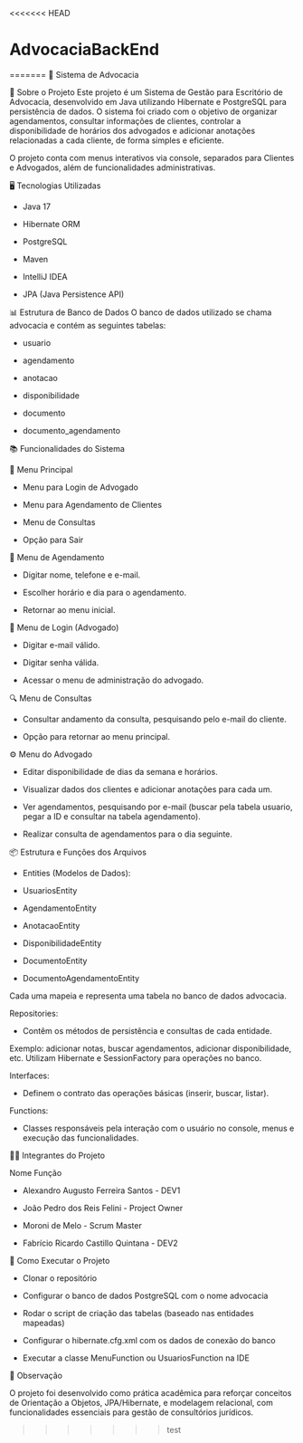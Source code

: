 <<<<<<< HEAD
# AdvocaciaBackEnd
=======
📑 Sistema de Advocacia

📌 Sobre o Projeto
Este projeto é um Sistema de Gestão para Escritório de Advocacia, desenvolvido em Java utilizando Hibernate e PostgreSQL para persistência de dados. O sistema foi criado com o objetivo de organizar agendamentos, consultar informações de clientes, controlar a disponibilidade de horários dos advogados e adicionar anotações relacionadas a cada cliente, de forma simples e eficiente.

O projeto conta com menus interativos via console, separados para Clientes e Advogados, além de funcionalidades administrativas.

🖥️ Tecnologias Utilizadas

- Java 17

- Hibernate ORM

- PostgreSQL

- Maven

- IntelliJ IDEA

- JPA (Java Persistence API)

📊 Estrutura de Banco de Dados
O banco de dados utilizado se chama advocacia e contém as seguintes tabelas:

- usuario

- agendamento

- anotacao

- disponibilidade

- documento

- documento_agendamento

📚 Funcionalidades do Sistema

📜 Menu Principal

- Menu para Login de Advogado

- Menu para Agendamento de Clientes

- Menu de Consultas

- Opção para Sair

📅 Menu de Agendamento

- Digitar nome, telefone e e-mail.

- Escolher horário e dia para o agendamento.

- Retornar ao menu inicial.

🔐 Menu de Login (Advogado)

- Digitar e-mail válido.

- Digitar senha válida.

- Acessar o menu de administração do advogado.

🔍 Menu de Consultas

- Consultar andamento da consulta, pesquisando pelo e-mail do cliente.

- Opção para retornar ao menu principal.

⚙️ Menu do Advogado

- Editar disponibilidade de dias da semana e horários.

- Visualizar dados dos clientes e adicionar anotações para cada um.

- Ver agendamentos, pesquisando por e-mail (buscar pela tabela usuario, pegar a ID e consultar na tabela agendamento).

- Realizar consulta de agendamentos para o dia seguinte.

📦 Estrutura e Funções dos Arquivos

- Entities (Modelos de Dados):

- UsuariosEntity

- AgendamentoEntity

- AnotacaoEntity

- DisponibilidadeEntity

- DocumentoEntity

- DocumentoAgendamentoEntity

Cada uma mapeia e representa uma tabela no banco de dados advocacia.

Repositories:

- Contêm os métodos de persistência e consultas de cada entidade.

Exemplo: adicionar notas, buscar agendamentos, adicionar disponibilidade, etc.
Utilizam Hibernate e SessionFactory para operações no banco.

Interfaces:

- Definem o contrato das operações básicas (inserir, buscar, listar).

Functions:

- Classes responsáveis pela interação com o usuário no console, menus e execução das funcionalidades.

👨‍💻 Integrantes do Projeto

Nome	Função

- Alexandro Augusto Ferreira Santos - DEV1

- João Pedro dos Reis Felini - Project Owner

- Moroni de Melo - Scrum Master

- Fabrício Ricardo Castillo Quintana - DEV2

🚀 Como Executar o Projeto

- Clonar o repositório

- Configurar o banco de dados PostgreSQL com o nome advocacia

- Rodar o script de criação das tabelas (baseado nas entidades mapeadas)

- Configurar o hibernate.cfg.xml com os dados de conexão do banco

- Executar a classe MenuFunction ou UsuariosFunction na IDE

📌 Observação

O projeto foi desenvolvido como prática acadêmica para reforçar conceitos de Orientação a Objetos, JPA/Hibernate, e modelagem relacional, com funcionalidades essenciais para gestão de consultórios jurídicos.
>>>>>>> test
